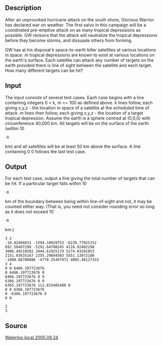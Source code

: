 <h2>Description</h2><p>After an unprovoked hurricane attack on the south shore, Glorious Warrior has declared war on weather. The first salvo in this campaign will be a coordinated pre-emptive attack on as many tropical depressions as possible. GW reckons that the attack will neutralize the tropical depressions before they become storms, and dissuade others from forming. 
</p>GW has at his disposal k space-to-earth killer satellites at various locations in space. m tropical depressions are known to exist at various locations on the earth's surface. Each satellite can attack any number of targets on the earth provided there is line of sight between the satellite and each target. How many different targets can be hit? <h2>Input</h2><p>The input consists of several test cases. Each case begins with a line containing integers 0 &lt; k, m &lt;= 100 as defined above. k lines follow, each giving x,y,z - the location in space of a satellite at the scheduled time of attack. m lines then follow, each giving x,y,z - the location of a target tropical depression. Assume the earth is a sphere centred at (0,0,0) with circumference 40,000 km. All targets will be on the surface of the earth (within 10</p><sup>-9</sup><p> km) and all satellites will be at least 50 km above the surface. A line containing 0 0 follows the last test case. </p><h2>Output</h2><p>For each test case, output a line giving the total number of targets that can be hit. If a particular target falls within 10</p><sup>-8</sup><p> km of the boundary between being within line-of-sight and not, it may be counted either way. (That is, you need not consider rounding error so long as it does not exceed 10</p><sup>-8</sup><p> km.) </p><pre><code class="language-input1">3 2
-10.82404031 -1594.10929753 -6239.77925152
692.58497298 -5291.64700245 4116.92402298
3006.49210582 2844.61925179 5274.03201053
2151.03635167 2255.29684503 5551.13972186
-1000.08700886 -4770.25497971 4095.48127333
3 4
0 0 6466.197723676
0 6466.197723676 0
6466.197723676 0 0
6366.197723676 0 0
6365.197723676 112.833485488 0
0 0 6366.197723676
0 -6366.197723676 0
0 0
</code></pre><pre><code class="language-output1">2
3
</code></pre><h2>Source</h2><a href="searchproblem?field=source&amp;key=Waterloo+local+2005.09.24">Waterloo local 2005.09.24</a>